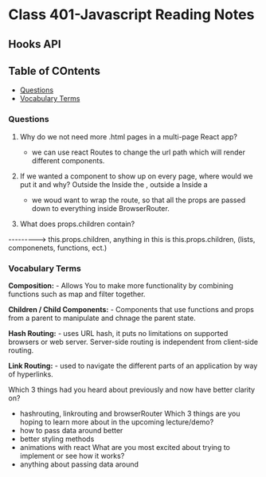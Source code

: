 # Class 401-Javascript Reading Notes

## Hooks API

## Table of COntents

* [Questions](###questions)
* [Vocabulary Terms](###vocabulary-terms)

### Questions

1. Why do we not need more .html pages in a multi-page React app?
    - we can use react Routes to change the url path which will render different components. 

2. If we wanted a component to show up on every page, where would we put it and why?
    Outside the <BrowserRouter/>
    Inside the <BrowserRouter />, outside a <Route />
    Inside a <Route />

    - we woud want to wrap the route, so that all the props are passed down to everything inside BrowserRouter.  

3. What does props.children contain?
<parent>  
    <child> 
       <items> ---------> this.props.children, anything in this is this.props.children, (lists, componenets, functions, ect.) 
    </child>
</parent>

    

### Vocabulary Terms

**Composition:** 
    - Allows You to make more functionality by combining functions such as map and filter together.

**Children / Child Components:**
    - Components that use functions and props from a parent to manipulate and chnage the parent state.

**Hash Routing:** 
    - uses URL hash, it puts no limitations on supported browsers or web server. Server-side routing is independent from client-side routing.
    
**Link Routing:** 
    - used to navigate the different parts of an application by way of hyperlinks. 


Which 3 things had you heard about previously and now have better clarity on?
 - hashrouting, linkrouting and browserRouter
Which 3 things are you hoping to learn more about in the upcoming lecture/demo?
 - how to pass data around better
 - better styling methods
 - animations with react
What are you most excited about trying to implement or see how it works?
 - anything about passing data around

